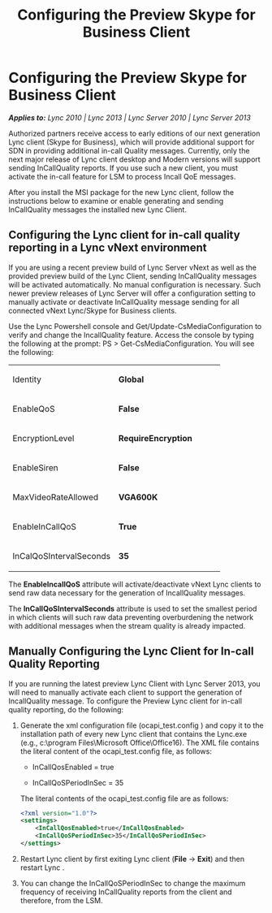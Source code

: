 ﻿---
title: Configuring the Preview Skype for Business Client
TOCTitle: Configuring the Preview Skype for Business Client
ms:assetid: 753f6ff9-d1ff-4770-80f8-f0e71ab92859
ms:mtpsurl: https://msdn.microsoft.com/en-us/library/Dn785224(v=office.15)
ms:contentKeyID: 62952707
ms.date: 02/16/2015
mtps_version: v=office.15
dev_langs:
- xml
---

# Configuring the Preview Skype for Business Client


_**Applies to:** Lync 2010 | Lync 2013 | Lync Server 2010 | Lync Server 2013_

Authorized partners receive access to early editions of our next generation Lync client (Skype for Business), which will provide additional support for SDN in providing additional in-call Quality messages. Currently, only the next major release of Lync client desktop and Modern versions will support sending InCallQuality reports. If you use such a new client, you must activate the in-call feature for LSM to process Incall QoE messages.

After you install the MSI package for the new Lync client, follow the instructions below to examine or enable generating and sending InCallQuality messages the installed new Lync Client.

## Configuring the Lync client for in-call quality reporting in a Lync vNext environment

If you are using a recent preview build of Lync Server vNext as well as the provided preview build of the Lync Client, sending InCallQuality messages will be activated automatically. No manual configuration is necessary. Such newer preview releases of Lync Server will offer a configuration setting to manually activate or deactivate InCallQuality message sending for all connected vNext Lync/Skype for Business clients.

Use the Lync Powershell console and Get/Update-CsMediaConfiguration to verify and change the IncallQuality feature. Access the console by typing the following at the prompt: PS \> Get-CsMediaConfiguration. You will see the following:

<table>
<colgroup>
<col style="width: 50%" />
<col style="width: 50%" />
</colgroup>
<tbody>
<tr class="odd">
<td><p>Identity</p></td>
<td><p><strong>Global</strong></p></td>
</tr>
<tr class="even">
<td><p>EnableQoS</p></td>
<td><p><strong>False</strong></p></td>
</tr>
<tr class="odd">
<td><p>EncryptionLevel</p></td>
<td><p><strong>RequireEncryption</strong></p></td>
</tr>
<tr class="even">
<td><p>EnableSiren</p></td>
<td><p><strong>False</strong></p></td>
</tr>
<tr class="odd">
<td><p>MaxVideoRateAllowed</p></td>
<td><p><strong>VGA600K</strong></p></td>
</tr>
<tr class="even">
<td><p>EnableInCallQoS</p></td>
<td><p><strong>True</strong></p></td>
</tr>
<tr class="odd">
<td><p>InCalQoSIntervalSeconds</p></td>
<td><p><strong>35</strong></p></td>
</tr>
</tbody>
</table>


The **EnableIncallQoS** attribute will activate/deactivate vNext Lync clients to send raw data necessary for the generation of IncallQuality messages.

The **InCallQoSIntervalSeconds** attribute is used to set the smallest period in which clients will such raw data preventing overburdening the network with additional messages when the stream quality is already impacted.

## Manually Configuring the Lync Client for In-call Quality Reporting

If you are running the latest preview Lync Client with Lync Server 2013, you will need to manually activate each client to support the generation of IncallQuality message. To configure the Preview Lync client for in-call quality reporting, do the following:

1.  Generate the xml configuration file (ocapi\_test.config ) and copy it to the installation path of every new Lync client that contains the Lync.exe (e.g., c:\\program Files\\Microsoft Office\\Office16). The XML file contains the literal content of the ocapi\_test.config file, as follows:
    
      - InCallQosEnabled = true
    
      - InCallQoSPeriodInSec = 35
    
    The literal contents of the ocapi\_test.config file are as follows:
    
    ``` xml
    <?xml version="1.0"?>
    <settings>
        <InCallQosEnabled>true</InCallQosEnabled>
        <InCallQoSPeriodInSec>35</InCallQoSPeriodInSec>
    </settings>
    ```

2.  Restart Lync client by first exiting Lync client (**File** -\> **Exit**) and then restart Lync .

3.  You can change the InCallQoSPeriodInSec to change the maximum frequency of receiving InCallQuality reports from the client and therefore, from the LSM.

